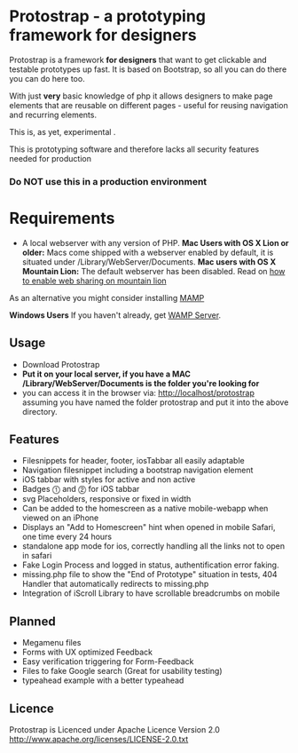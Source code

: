 # Protostrap - a prototyping framework for designers

Protostrap is a framework **for designers** that want to get clickable and testable prototypes up fast. It is based on Bootstrap, so all you can do there you can do here too.

With just **very** basic knowledge of php it allows designers to make page elements that are reusable on different pages - useful for reusing navigation and recurring elements.

This is, as yet, experimental      .

This is prototyping software and therefore lacks all security features needed for production
### Do NOT use this in a production environment

# Requirements
- A local webserver with any version of PHP.
**Mac Users with OS X Lion or older:** Macs come shipped with a webserver enabled by default, it is situated under /Library/WebServer/Documents.
**Mac users with OS X Mountain Lion:** The default webserver has been disabled. Read on <a href="http://reviews.cnet.com/8301-13727_7-57481978-263/how-to-enable-web-sharing-in-os-x-mountain-lion/"> how to enable web sharing on mountain lion</a>

As an alternative you might consider installing <a href="http://www.mamp.info/en/index.html">MAMP</a>

**Windows Users**
If you haven't already, get <a href="http://www.wampserver.com/en/">WAMP Server</a>.

## Usage
- Download Protostrap
- **Put it on your local server, if you have a MAC /Library/WebServer/Documents is the folder you're looking for**
- you can access it in the browser via: <a href="http://localhost/protostrap">http://localhost/protostrap</a> assuming you have named the folder protostrap and put it into the above directory.

## Features
- Filesnippets for header, footer, iosTabbar all easily adaptable
- Navigation filesnippet including a bootstrap navigation element
- iOS tabbar with styles for active and non active
- Badges ⓵ and ⓶ for iOS tabbar
- svg Placeholders, responsive or fixed in width
- Can be added to the homescreen as a native mobile-webapp when viewed on an iPhone
- Displays an "Add to Homescreen" hint when opened in mobile Safari, one time every 24 hours
- standalone app mode for ios, correctly handling all the links not to open in safari
- Fake Login Process and logged in status, authentification error faking. 
- missing.php file to show the "End of Prototype" situation in tests, 404 Handler that automatically redirects to missing.php
- Integration of iScroll Library to have scrollable breadcrumbs on mobile

## Planned

- Megamenu files
- Forms with UX optimized Feedback
- Easy verification triggering for Form-Feedback
- Files to fake Google search (Great for usability testing)
- typeahead example with a better typeahead

## Licence
Protostrap is Licenced under Apache Licence Version 2.0
http://www.apache.org/licenses/LICENSE-2.0.txt